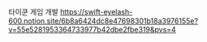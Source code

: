 타이쿤 게임 개발
https://swift-eyelash-600.notion.site/6b8a6424dc8e47698301b18a3976155e?v=55e5281953364733977b42dbe2fbe319&pvs=4
